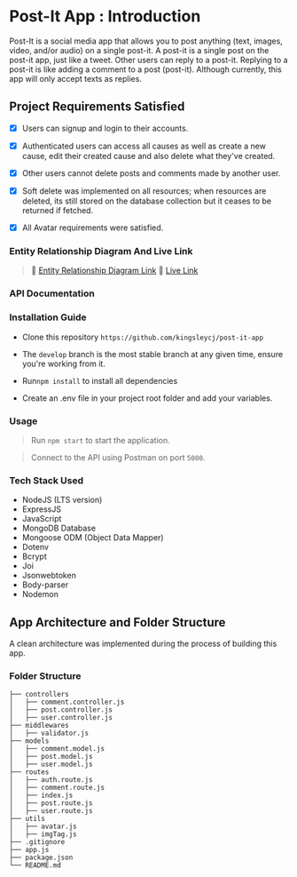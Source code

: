 # Post-It App : Introduction
 Post-It is a social media app that allows you to post anything (text, images, video, and/or audio) on a single post-it.  A post-it is a single post on the post-it app, just like a tweet. Other users can reply to a post-it. Replying to a post-it is like adding a comment to a post (post-it). Although currently, this app will only accept texts as replies.

## Project Requirements Satisfied

- [x] Users can signup and login to their accounts.
- [x] Authenticated users can access all causes as well as create a new cause, edit their created cause and also delete what they've created.
- [x] Other users cannot delete posts and comments made by another user.
- [x] Soft delete was implemented on all resources; when resources are deleted, its still stored on the database collection but it ceases to be returned if fetched.
- [x] All Avatar requirements were satisfied.


### Entity Relationship Diagram And Live Link
>  🔗   [Entity Relationship Diagram Link](https://dbdesigner.page.link/14Twuq7fN25yGjNP6)
>  🔗    [Live Link]()

### API Documentation


### Installation Guide

* Clone this repository `https://github.com/kingsleycj/post-it-app`

* The `develop` branch is the most stable branch at any given time, ensure you're working from it.

* Run`npm install` to install all dependencies

* Create an .env file in your project root folder and add your variables.

### Usage

> Run `npm start` to start the application.

> Connect to the API using Postman on port `5000`.

### Tech Stack Used

* NodeJS (LTS version)
* ExpressJS
* JavaScript
* MongoDB Database
* Mongoose ODM (Object Data Mapper)
* Dotenv
* Bcrypt
* Joi
* Jsonwebtoken
* Body-parser
* Nodemon

 ## App Architecture and Folder Structure
 A clean architecture was implemented during the process of building this app.

 ### Folder Structure

```
├── controllers
│   ├── comment.controller.js
│   ├── post.controller.js
│   ├── user.controller.js
├── middlewares
│   ├── validator.js
├── models
│   ├── comment.model.js
│   ├── post.model.js
│   ├── user.model.js
├── routes
│   ├── auth.route.js
│   ├── comment.route.js
│   ├── index.js
│   ├── post.route.js
│   ├── user.route.js
├── utils
│   ├── avatar.js
│   ├── imgTag.js
├── .gitignore
├── app.js
├── package.json
└── README.md
